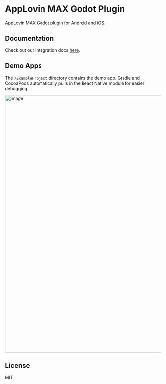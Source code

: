 # AppLovin MAX Godot Plugin

AppLovin MAX Godot plugin for Android and iOS.

## Documentation
Check out our integration docs [here](https://dash.applovin.com/documentation/mediation/godot/getting-started/integration).

## Demo Apps
The `/ExampleProject` directory contains the demo app. Gradle and CocoaPods automatically pulls in the React Native module for easier debugging.

<img width="832" alt="image" src="https://github.com/AppLovin/AppLovin-MAX-Godot/assets/5104410/f7fbbef0-6631-46ab-8661-b28d9b3c3d4e">

## License
MIT
